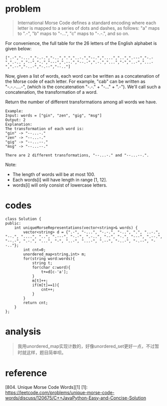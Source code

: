 # problem
>International Morse Code defines a standard encoding where each letter is mapped to a series of dots and dashes, as follows: "a" maps to ".-", "b" maps to "-...", "c" maps to "-.-.", and so on.

For convenience, the full table for the 26 letters of the English alphabet is given below:
```
[".-","-...","-.-.","-..",".","..-.","--.","....","..",".---","-.-",".-..","--","-.","---",".--.","--.-",".-.","...","-","..-","...-",".--","-..-","-.--","--.."]
```
Now, given a list of words, each word can be written as a concatenation of the Morse code of each letter. For example, "cab" can be written as "-.-.-....-", (which is the concatenation "-.-." + "-..." + ".-"). We'll call such a concatenation, the transformation of a word.

Return the number of different transformations among all words we have.

```
Example:
Input: words = ["gin", "zen", "gig", "msg"]
Output: 2
Explanation: 
The transformation of each word is:
"gin" -> "--...-."
"zen" -> "--...-."
"gig" -> "--...--."
"msg" -> "--...--."

There are 2 different transformations, "--...-." and "--...--.".
```
Note:

- The length of words will be at most 100.
- Each words[i] will have length in range [1, 12].
- words[i] will only consist of lowercase letters.

# codes
```
class Solution {
public:
    int uniqueMorseRepresentations(vector<string>& words) {
        vector<string> d = {".-", "-...", "-.-.", "-..", ".", "..-.", "--.", "....", "..", ".---", "-.-", ".-..", "--", "-.", "---", ".--.", "--.-", ".-.", "...", "-", "..-", "...-", ".--", "-..-", "-.--", "--.."};
        int cnt=0;
        unordered_map<string,int> m;
        for(string word:words){
            string t;
            for(char c:word){
                t+=d[c-'a'];
            }
            m[t]++;
            if(m[t]==1){
                cnt++;
            }
        }
        return cnt;
    }
};
```

# analysis
>我用unordered_map实现计数的，好像unordered_set更好一点，不过暂时就这样，题目简单呗。

# reference
[804. Unique Morse Code Words][1]
[1]: https://leetcode.com/problems/unique-morse-code-words/discuss/120675/C++JavaPython-Easy-and-Concise-Solution